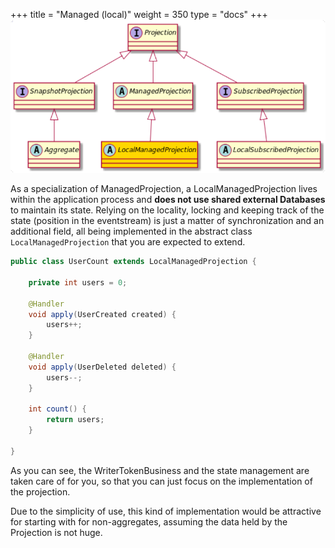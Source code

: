 +++
title = "Managed (local)"
weight = 350
type = "docs"
+++
![](../ph_lm.png#center)

As a specialization of ManagedProjection, a LocalManagedProjection lives within the application
process and **does not use shared external Databases** to maintain its state.
Relying on the locality, locking and keeping track of the state (position in the eventstream) is
just a matter of synchronization and an additional field, all being implemented in the abstract
class `LocalManagedProjection` that you are expected to extend.

```java
public class UserCount extends LocalManagedProjection {

    private int users = 0;

    @Handler
    void apply(UserCreated created) {
        users++;
    }

    @Handler
    void apply(UserDeleted deleted) {
        users--;
    }

    int count() {
        return users;
    }

}
```

As you can see, the WriterTokenBusiness and the state management are taken care of for you, so that you can just
focus on the implementation of the projection.

Due to the simplicity of use, this kind of implementation would be attractive for starting
with for non-aggregates, assuming the data held by the Projection is not huge.
